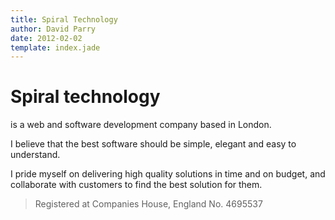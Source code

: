 ```yaml
---
title: Spiral Technology
author: David Parry
date: 2012-02-02
template: index.jade
---
```


Spiral technology
=================
is a web and software development company based in London.

I believe that the best software should be simple, elegant and easy to understand.

I pride myself on delivering high quality solutions in time and on budget, and collaborate with customers to find the best solution for them.

> Registered at Companies House, England No. 4695537
